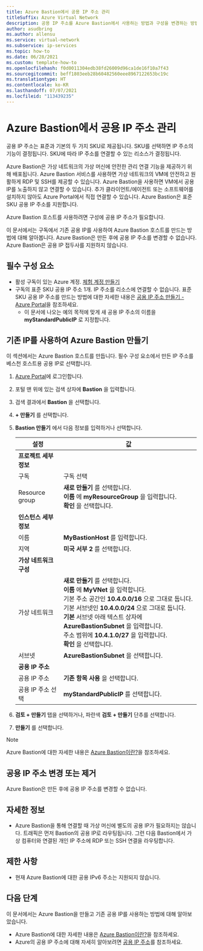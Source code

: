 ```yaml
---
title: Azure Bastion에서 공용 IP 주소 관리
titleSuffix: Azure Virtual Network
description: 공용 IP 주소를 Azure Bastion에서 사용하는 방법과 구성을 변경하는 방법에 대해 알아봅니다.
author: asudbring
ms.author: allensu
ms.service: virtual-network
ms.subservice: ip-services
ms.topic: how-to
ms.date: 06/28/2021
ms.custom: template-how-to
ms.openlocfilehash: f0d0011304edb38fd26009d96ca1de16f10a7f43
ms.sourcegitcommit: beff1803eeb28b60482560eee8967122653bc19c
ms.translationtype: HT
ms.contentlocale: ko-KR
ms.lasthandoff: 07/07/2021
ms.locfileid: "113439235"
---
```

# <a name="manage-a-public-ip-address-with-azure-bastion"></a>Azure Bastion에서 공용 IP 주소 관리

공용 IP 주소는 표준과 기본의 두 가지 SKU로 제공됩니다. SKU를 선택하면 IP 주소의 기능이 결정됩니다. SKU에 따라 IP 주소를 연결할 수 있는 리소스가 결정됩니다.

Azure Bastion은 가상 네트워크의 가상 머신에 안전한 관리 연결 기능을 제공하기 위해 배포됩니다. Azure Bastion 서비스를 사용하면 가상 네트워크의 VM에 안전하고 원활하게 RDP 및 SSH를 제공할 수 있습니다. Azure Bastion을 사용하면 VM에서 공용 IP를 노출하지 않고 연결할 수 있습니다. 추가 클라이언트/에이전트 또는 소프트웨어를 설치하지 않아도 Azure Portal에서 직접 연결할 수 있습니다. Azure Bastion은 표준 SKU 공용 IP 주소를 지원합니다.

Azure Bastion 호스트를 사용하려면 구성에 공용 IP 주소가 필요합니다.

이 문서에서는 구독에서 기존 공용 IP를 사용하여 Azure Bastion 호스트를 만드는 방법에 대해 알아봅니다. Azure Bastion은 만든 후에 공용 IP 주소를 변경할 수 없습니다.  Azure Bastion은 공용 IP 접두사를 지원하지 않습니다.

## <a name="prerequisites"></a>필수 구성 요소

- 활성 구독이 있는 Azure 계정. [체험 계정 만들기](https://azure.microsoft.com/free/?ref=microsoft.com&utm_source=microsoft.com&utm_medium=docs&utm_campaign=visualstudio)
- 구독의 표준 SKU 공용 IP 주소 1개. IP 주소를 리소스에 연결할 수 없습니다. 표준 SKU 공용 IP 주소를 만드는 방법에 대한 자세한 내용은 [공용 IP 주소 만들기 - Azure Portal](create-public-ip-portal.md)을 참조하세요.
    - 이 문서에 나오는 예의 목적에 맞게 새 공용 IP 주소의 이름을 **myStandardPublicIP** 로 지정합니다.

## <a name="create-azure-bastion-using-existing-ip"></a>기존 IP를 사용하여 Azure Bastion 만들기

이 섹션에서는 Azure Bastion 호스트를 만듭니다. 필수 구성 요소에서 만든 IP 주소를 베스천 호스트용 공용 IP로 선택합니다.

1. [Azure Portal](https://portal.azure.com)에 로그인합니다.

2. 포털 맨 위에 있는 검색 상자에 **Bastion** 을 입력합니다.

3. 검색 결과에서 **Bastion** 을 선택합니다.

4. **+ 만들기** 를 선택합니다.

5. **Bastion 만들기** 에서 다음 정보를 입력하거나 선택합니다.

    | 설정 | 값 | 
    | ------- | ----- |
    | **프로젝트 세부 정보** |   |
    | 구독 | 구독 선택 |
    | Resource group | **새로 만들기** 를 선택합니다. </br> **이름** 에 **myResourceGroup** 을 입력합니다. </br> **확인** 을 선택합니다. |
    | **인스턴스 세부 정보** |  |
    | 이름 | **MyBastionHost** 를 입력합니다. |
    | 지역 | **미국 서부 2** 를 선택합니다. |
    | **가상 네트워크 구성** |   |
    | 가상 네트워크 | **새로 만들기** 를 선택합니다. </br> **이름** 에 **MyVNet** 을 입력합니다. </br> 기본 주소 공간인 **10.4.0.0/16** 으로 그대로 둡니다. </br> 기본 서브넷인 **10.4.0.0/24** 으로 그대로 둡니다. </br> **기본** 서브넷 아래 텍스트 상자에 **AzureBastionSubnet** 을 입력합니다. </br> 주소 범위에 **10.4.1.0/27** 을 입력합니다. </br> **확인** 을 선택합니다. |
    | 서브넷 | **AzureBastionSubnet** 을 선택합니다. |
    | **공용 IP 주소** |   |
    | 공용 IP 주소 | **기존 항목 사용** 을 선택합니다. |
    | 공용 IP 주소 선택 | **myStandardPublicIP** 를 선택합니다. |

6. **검토 + 만들기** 탭을 선택하거나, 파란색 **검토 + 만들기** 단추를 선택합니다.

7. **만들기** 를 선택합니다.

> [!NOTE]
> Azure Bastion에 대한 자세한 내용은 [Azure Bastion이란?](../bastion/bastion-overview.md)을 참조하세요.

## <a name="change-or-remove-public-ip-address"></a>공용 IP 주소 변경 또는 제거

Azure Bastion은 만든 후에 공용 IP 주소를 변경할 수 없습니다.

## <a name="more-information"></a>자세한 정보

* Azure Bastion을 통해 연결할 때 가상 머신에 별도의 공용 IP가 필요하지는 않습니다. 트래픽은 먼저 Bastion의 공용 IP로 라우팅됩니다. 그런 다음 Bastion에서 가상 컴퓨터와 연결된 개인 IP 주소에 RDP 또는 SSH 연결을 라우팅합니다. 

## <a name="caveats"></a>제한 사항

* 현재 Azure Bastion에 대한 공용 IPv6 주소는 지원되지 않습니다.  

## <a name="next-steps"></a>다음 단계

이 문서에서는 Azure Bastion을 만들고 기존 공용 IP를 사용하는 방법에 대해 알아보았습니다. 

- Azure Bastion에 대한 자세한 내용은 [Azure Bastion이란?](../bastion/bastion-overview.md)을 참조하세요.
- Azure의 공용 IP 주소에 대해 자세히 알아보려면 [공용 IP 주소](public-ip-addresses.md)를 참조하세요.
